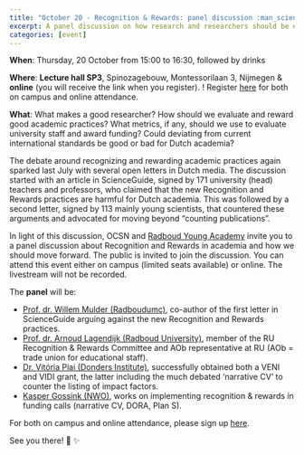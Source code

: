 ```yaml
---
title: "October 20 - Recognition & Rewards: panel discussion :man_scientist: :woman_scientist: :newspaper: :trophy:"
excerpt: A panel discussion on how research and researchers should be evaluated.
categories: [event]
---
```


**When**: Thursday, 20 October from 15:00 to 16:30, followed by drinks

**Where**: **Lecture hall SP3**, Spinozagebouw, Montessorilaan 3, Nijmegen & **online** (you will receive the link when you register).
! Register [here](https://forms.gle/LK3uNAtpyjdGKdGb9) for both on campus and online attendance.

**What**: What makes a good researcher? How should we evaluate and reward good academic practices? What metrics, if any, should we use to evaluate university staff and award funding? Could deviating from current international standards be good or bad for Dutch academia?

The debate around recognizing and rewarding academic practices again sparked last July with several open letters in Dutch media. The discussion started with an article in ScienceGuide, signed by 171 university (head) teachers and professors, who claimed that the new Recognition and Rewards practices are harmful for Dutch academia. This was followed by a second letter, signed by 113 mainly young scientists, that countered these arguments and advocated for moving beyond “counting publications”. 

In light of this discussion, OCSN and [Radboud Young Academy](https://www.ru.nl/english/research/other-research/radboud-young-academy/) invite you to a panel discussion about Recognition and Rewards in academia and how we should move forward. The public is invited to join the discussion. You can attend this event either on campus (limited seats available) or online. The livestream will not be recorded.  
 
The **panel** will be:

* [Prof. dr. Willem Mulder (Radboudumc)](https://www.radboudumc.nl/en/news-items/2020/willem-mulder-joins-radboud-university-medical-center), co-author of the first letter in ScienceGuide arguing against the new Recognition and Rewards practices. 
* [Prof. dr. Arnoud Lagendijk (Radboud University)](https://www.ru.nl/english/people/lagendijk-a/), member of the RU Recognition & Rewards Committee and AOb representative at RU (AOb = trade union for educational staff).
* [Dr. Vitória Piai (Donders Institute)](https://www.ru.nl/english/people/piai-v/), successfully obtained both a VENI and VIDI grant, the latter including the much debated ‘narrative CV’ to counter the listing of impact factors.
* [Kasper Gossink (NWO)](https://nl.linkedin.com/in/krgossink), works on implementing recognition & rewards in funding calls (narrative CV, DORA, Plan S).

For both on campus and online attendance, please sign up [here](https://forms.gle/LK3uNAtpyjdGKdGb9).

See you there! :wave: :sparkles:
